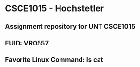 # CSCE1015 - Hochstetler
Assignment repository for UNT CSCE1015
---
## EUID: VR0557
## Favorite Linux Command: Is cat

